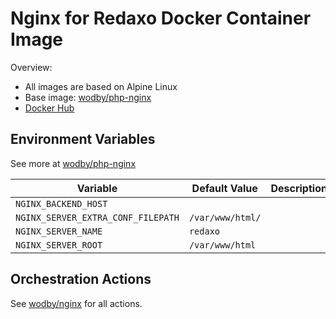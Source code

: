 # Nginx for Redaxo Docker Container Image 

Overview:

* All images are based on Alpine Linux
* Base image: [wodby/php-nginx](https://github.com/wodby/php-nginx)
* [Docker Hub](https://hub.docker.com/r/tomcat2111/redaxo-nginx)

[_(Dockerfile)_]: https://github.com/staegi/docker-redaxo-nginx/tree/master/Dockerfile

## Environment Variables

See more at [wodby/php-nginx](https://github.com/wodby/php-nginx)

| Variable                           | Default Value    | Description |
| ---------------------------------- | ---------------- | ----------- |
| `NGINX_BACKEND_HOST`               |                  |             |
| `NGINX_SERVER_EXTRA_CONF_FILEPATH` | `/var/www/html/` |             |
| `NGINX_SERVER_NAME`                | `redaxo`         |             |
| `NGINX_SERVER_ROOT`                | `/var/www/html`  |             |

## Orchestration Actions

See [wodby/nginx](https://github.com/wodby/nginx) for all actions.
